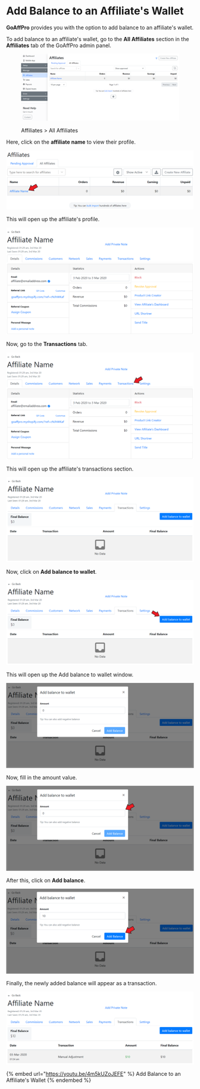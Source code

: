 # Add Balance to an Affiliate's Wallet

**GoAffPro** provides you with the option to add balance to an affiliate's wallet.&#x20;

To add balance to an affiliate's wallet, go to the **All Affiliates** section in the **Affiliates** tab of the GoAffPro admin panel.

<figure><img src="../../../.gitbook/assets/image (3520).png" alt=""><figcaption><p>Affiliates > All Affiliates</p></figcaption></figure>

Here, click on the **affiliate name** to view their profile.

![Click on affiliate's name](<../../../.gitbook/assets/Annotation 2020-03-03 013129.png>)

This will open up the affiliate's profile.

![Affiliate Profile](<../../../.gitbook/assets/Annotation 2020-03-03 013817 (1).png>)

Now, go to the **Transactions** tab.

![Transactions tab](<../../../.gitbook/assets/Annotation 2020-03-03 013817.png>)

This will open up the affiliate's transactions section.&#x20;

![Affiliate's transactions section](<../../../.gitbook/assets/Annotation 2020-03-03 014503 (1).png>)

Now, click on **Add balance to wallet**.

![Click on Add balance to wallet](<../../../.gitbook/assets/Annotation 2020-03-03 014503.png>)

This will open up the Add balance to wallet window.

![Add balance to wallet](<../../../.gitbook/assets/Annotation 2020-03-03 014805 (1).png>)

Now, fill in the amount value.

![Fill in the amount value](<../../../.gitbook/assets/Annotation 2020-03-03 014805.png>)

After this, click on **Add balance**.

![Click on Add balance](<../../../.gitbook/assets/Annotation 2020-03-03 015136.png>)

Finally, the newly added balance will appear as a transaction.&#x20;

![](<../../../.gitbook/assets/Annotation 2020-03-03 015438.png>)

{% embed url="https://youtu.be/4m5kUZoJEFE" %}
Add Balance to an Affiliate's Wallet
{% endembed %}

